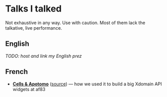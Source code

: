 # Talks I talked

Not exhaustive in any way. Use with caution. Most of them lack the talkative, live performance.

## English

*TODO: host and link my English prez*

## French

* **[Cells & Apotomo](http://chikamichi.github.com/presentations/Cells%20&%20Apotomo)** ([source](presentations/src/cells-apotomo)) — how we used it to build a big Xdomain API widgets at af83
